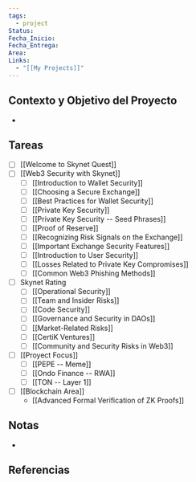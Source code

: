 ```yaml
---
tags:
  - project
Status: 
Fecha_Inicio: 
Fecha_Entrega: 
Area: 
Links:
  - "[[My Projects]]"
---
```

## Contexto y Objetivo del Proyecto
- 
## Tareas
- [ ] [[Welcome to Skynet Quest]]
- [ ] [[Web3 Security with Skynet]]
	- [ ] [[Introduction to Wallet Security]]
	- [ ] [[Choosing a Secure Exchange]]
	- [ ] [[Best Practices for Wallet Security]]
	- [ ] [[Private Key Security]]
	- [ ] [[Private Key Security -- Seed Phrases]]
	- [ ] [[Proof of Reserve]]
	- [ ] [[Recognizing Risk Signals on the Exchange]]
	- [ ] [[Important Exchange Security Features]]
	- [ ] [[Introduction to User Security]]
	- [ ] [[Losses Related to Private Key Compromises]]
	- [ ] [[Common Web3 Phishing Methods]]
- [ ] Skynet Rating
	- [ ] [[Operational Security]]
	- [ ] [[Team and Insider Risks]]
	- [ ] [[Code Security]]
	- [ ] [[Governance and Security in DAOs]]
	- [ ] [[Market-Related Risks]]
	- [ ] [[CertiK Ventures]]
	- [ ] [[Community and Security Risks in Web3]]
- [ ] [[Proyect Focus]]
	- [ ] [[PEPE -- Meme]]
	- [ ] [[Ondo Finance -- RWA]]
	- [ ] [[TON -- Layer 1]]
- [ ] [[Blockchain Area]]
	- [[Advanced Formal Verification of ZK Proofs]]
## Notas
- 

## Referencias
